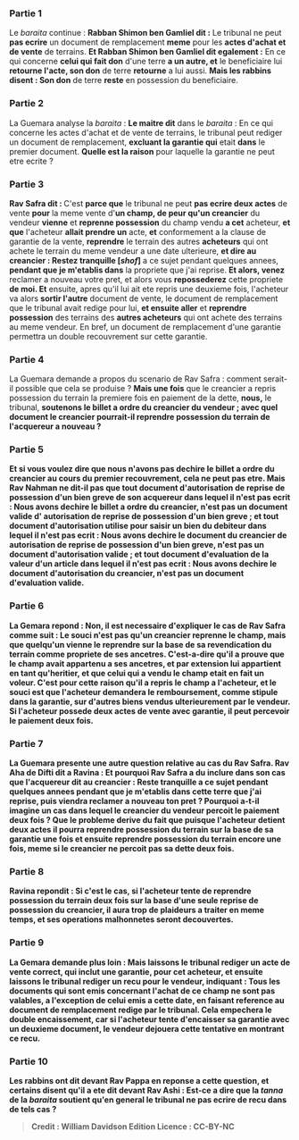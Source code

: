 
### Partie 1
Le <i>baraita</i> continue : <b>Rabban Shimon ben Gamliel dit :</b> Le tribunal ne peut <b>pas ecrire</b> un document de remplacement <b>meme</b> pour les <b>actes d'achat et de vente</b> de terrains. <b>Et Rabban Shimon ben Gamliel dit egalement :</b> En ce qui concerne <b>celui qui fait don</b> d'une terre <b>a un autre, et</b> le beneficiaire lui <b>retourne l'acte, son don</b> de terre <b>retourne</b> a lui aussi. <b>Mais les rabbins disent : Son don</b> de terre <b>reste</b> en possession du beneficiaire.

### Partie 2
La Guemara analyse la <i>baraita</i> : <b>Le maitre dit</b> dans le <i>baraita</i> : En ce qui concerne les actes d'achat et de vente de terrains, le tribunal peut rediger un document de remplacement, <b>excluant la garantie qui</b> etait <b>dans</b> le premier document. <b>Quelle est la raison</b> pour laquelle la garantie ne peut etre ecrite ?

### Partie 3
<b>Rav Safra dit : </b> C'est <b>parce que</b> le tribunal ne peut <b>pas ecrire deux actes</b> de vente <b>pour</b> la meme vente d'<b>un champ, de peur qu'un creancier</b> du vendeur <b>vienne</b> et <b>reprenne possession</b> du champ vendu <b>a cet</b> acheteur, <b>et que</b> l'acheteur <b>allait prendre un</b> acte, <b>et</b> conformement a la clause de garantie de la vente, <b>reprendre</b> le terrain des autres <b>acheteurs</b> qui ont achete le terrain du meme vendeur a une date ulterieure, <b>et dire au creancier : Restez tranquille [<i>shof</i>]</b> a ce sujet pendant quelques annees, <b>pendant que je m'etablis dans</b> la propriete que j'ai reprise. <b>Et alors, venez</b> reclamer a nouveau votre pret, et alors vous <b>repossederez</b> cette propriete <b>de moi. Et</b> ensuite, apres qu'il lui ait ete repris une deuxieme fois, l'acheteur va alors <b>sortir l'autre</b> document de vente, le document de remplacement que le tribunal avait redige pour lui, <b>et ensuite aller</b> et <b>reprendre possession</b> des terrains des <b>autres acheteurs</b> qui ont achete des terrains au meme vendeur. En bref, un document de remplacement d'une garantie permettra un double recouvrement sur cette garantie.

### Partie 4
La Guemara demande a propos du scenario de Rav Safra : comment serait-il possible que cela se produise ? <b>Mais une fois</b> que le creancier a repris possession du terrain la premiere fois en paiement de la dette, <b>nous,</b> le tribunal, <b>soutenons le <b>billet a ordre</b> du <b>creancier du vendeur ; avec quel</b> document le creancier pourrait-il <b>reprendre possession</b> du terrain de l'acquereur <b>a nouveau ?</b>

### Partie 5
<b>Et si vous voulez dire que nous n'avons pas dechire</b> le billet a ordre du creancier au cours du premier recouvrement, cela ne peut pas etre. <b>Mais Rav Nahman ne dit-il pas</b> que <b>tout</b> document d'<b>autorisation de reprise de possession</b> d'un bien greve de son acquereur <b>dans lequel il n'est pas ecrit : Nous avons dechire le <b>billet a ordre</b> du creancier, n'est pas</b> un document valide d' <b>autorisation de reprise de possession</b> d'un bien greve ; <b>et tout document d'autorisation</b> utilise <b>pour</b> saisir un bien du debiteur <b>dans lequel il n'est pas ecrit : Nous avons dechire le</b> document du creancier de <b>autorisation de reprise de possession</b> d'un bien greve, <b>n'est pas</b> un <b>document d'autorisation valide ; et tout document d'evaluation</b> de la valeur d'un article <b>dans lequel il n'est pas ecrit : Nous avons dechire</b> le <b>document d'autorisation du creancier, n'est pas</b> un <b>document d'evaluation valide.</b>

### Partie 6
La Gemara repond : <b>Non,</b> il est <b>necessaire</b> d'expliquer le cas de Rav Safra comme suit : Le souci n'est pas qu'un creancier reprenne le champ, mais <b>que</b> quelqu'un <b>vienne</b> le reprendre <b>sur la base</b> de sa revendication du terrain comme propriete de <b>ses ancetres.</b> C'est-a-dire qu'il a prouve que le champ avait appartenu a ses ancetres, et par extension lui appartient en tant qu'heritier, et que celui qui a vendu le champ etait en fait un voleur. C'est pour cette raison qu'il a repris le champ a l'acheteur, et le souci est que l'acheteur demandera le remboursement, comme stipule dans la garantie, sur d'autres biens vendus ulterieurement par le vendeur. Si l'acheteur possede deux actes de vente avec garantie, il peut percevoir le paiement deux fois.

### Partie 7
La Guemara presente une autre question relative au cas du Rav Safra. <b>Rav Aha de Difti dit a Ravina : Et pourquoi</b> Rav Safra a du <b>inclure dans son cas que l'acquereur <b>dit au creancier : Reste tranquille</b> a ce sujet pendant quelques annees <b>pendant que je m'etablis dans cette terre</b> que j'ai reprise, puis viendra reclamer a nouveau ton pret ? Pourquoi a-t-il imagine un cas dans lequel le creancier du vendeur percoit le paiement deux fois ? Que le probleme <b>derive</b> du fait <b>que puisque</b> l'acheteur <b>detient deux actes</b> il pourra <b>reprendre possession</b> du terrain sur la base de sa garantie une fois <b>et</b> ensuite <b>reprendre possession</b> du terrain <b>encore une fois,</b> meme si le creancier ne percoit pas sa dette deux fois.

### Partie 8
Ravina repondit : <b>Si c'est le cas,</b> si l'acheteur tente de reprendre possession du terrain deux fois sur la base d'une seule reprise de possession du creancier, <b>il aura</b> trop <b>de plaideurs</b> a traiter en meme temps, et ses operations malhonnetes seront decouvertes.

### Partie 9
La Gemara demande plus loin : <b>Mais laissons</b> le tribunal <b>rediger un acte de vente correct</b>, qui inclut une garantie, <b>pour cet</b> acheteur, <b>et</b> ensuite <b>laissons</b> le tribunal <b>rediger un recu pour le vendeur,</b> indiquant : <b>Tous les documents qui sont emis concernant</b> l'achat de <b>ce champ ne sont pas valables, a l'exception</b> de celui <b>emis a cette date,</b> en faisant reference au document de remplacement redige par le tribunal. Cela empechera le double encaissement, car si l'acheteur tente d'encaisser sa garantie avec un deuxieme document, le vendeur dejouera cette tentative en montrant ce recu.

### Partie 10
<b>Les rabbins ont dit devant Rav Pappa</b> en reponse a cette question, <b>et certains disent</b> qu'il a ete dit <b>devant Rav Ashi : Est-ce a dire</b> que la <i>tanna</i> de la <i>baraita</i> soutient qu'en general le tribunal ne <b>pas ecrire de recu</b> dans de tels cas ?

>Credit : William Davidson Edition
>Licence : CC-BY-NC